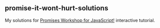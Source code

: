 ## promise-it-wont-hurt-solutions

My solutions for [Promises Workshop for JavaScript!](https://github.com/stevekane/promise-it-wont-hurt) interactive tutorial.
